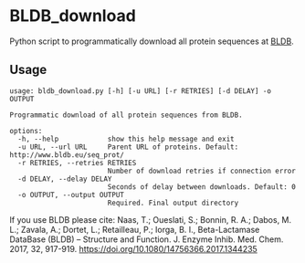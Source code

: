 # BLDB_download

Python script to programmatically download all protein sequences at [BLDB](http://www.bldb.eu/).

## Usage
```
usage: bldb_download.py [-h] [-u URL] [-r RETRIES] [-d DELAY] -o OUTPUT

Programmatic download of all protein sequences from BLDB.

options:
  -h, --help            show this help message and exit
  -u URL, --url URL     Parent URL of proteins. Default: http://www.bldb.eu/seq_prot/
  -r RETRIES, --retries RETRIES
                        Number of download retries if connection error
  -d DELAY, --delay DELAY
                        Seconds of delay between downloads. Default: 0
  -o OUTPUT, --output OUTPUT
                        Required. Final output directory

```

If you use BLDB please cite: Naas, T.; Oueslati, S.; Bonnin, R. A.; Dabos, M. L.; Zavala, A.; Dortet, L.; Retailleau, P.; Iorga, B. I., Beta-Lactamase DataBase (BLDB) – Structure and Function. J. Enzyme Inhib. Med. Chem. 2017, 32, 917-919. https://doi.org/10.1080/14756366.2017.1344235
